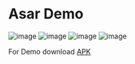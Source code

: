 # Asar Demo

![image](screenshots/screenshot_1.png)
![image](screenshots/screenshot_2.png)
![image](screenshots/screenshot_3.png)
![image](screenshots/screenshot_4.png)

For Demo download [APK](app-debug.apk)